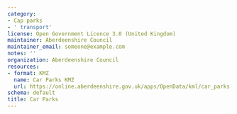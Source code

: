 ```yaml
---
category:
- Cap parks
- ' transport'
license: Open Government Licence 3.0 (United Kingdom)
maintainer: Aberdeenshire Council
maintainer_email: someone@example.com
notes: ''
organization: Aberdeenshire Council
resources:
- format: KMZ
  name: Car Parks KMZ
  url: https://online.aberdeenshire.gov.uk/apps/OpenData/kml/car_parks.kmz
schema: default
title: Car Parks
---
```

